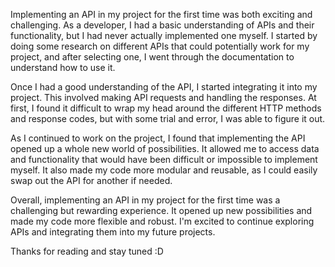Implementing an API in my project for the first time was both exciting and challenging. As a developer, I had a basic understanding of APIs and their functionality, but I had never actually implemented one myself. I started by doing some research on different APIs that could potentially work for my project, and after selecting one, I went through the documentation to understand how to use it.

Once I had a good understanding of the API, I started integrating it into my project. This involved making API requests and handling the responses. At first, I found it difficult to wrap my head around the different HTTP methods and response codes, but with some trial and error, I was able to figure it out.

As I continued to work on the project, I found that implementing the API opened up a whole new world of possibilities. It allowed me to access data and functionality that would have been difficult or impossible to implement myself. It also made my code more modular and reusable, as I could easily swap out the API for another if needed.

Overall, implementing an API in my project for the first time was a challenging but rewarding experience. It opened up new possibilities and made my code more flexible and robust. I'm excited to continue exploring APIs and integrating them into my future projects.

Thanks for reading and stay tuned :D
